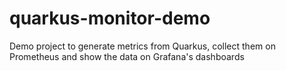 # quarkus-monitor-demo
Demo project to generate metrics from Quarkus, collect them on Prometheus and show the data on Grafana's dashboards
